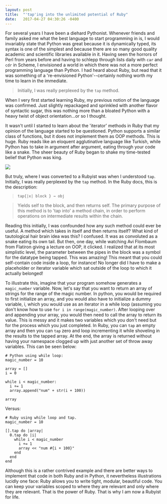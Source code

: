 ```yaml
---
layout: post
title:  "'tap'ing into the unlimited potential of Ruby"
date:   2017-04-27 04:30:26 -0400
---
```



For several years I have been a diehard Pythonist. Whenever friends and family asked me what the best language to start programming in is, I would invariably state that Python was great because it is dynamically typed, its syntax is one of the simplest and because there are so many good quality academic and scientific libraries available in it. Having seen the horrors of Perl from years before and having to schlepp through lists daily with `car` and `cdr` in Scheme, I envisioned a world in which there was not a more perfect programming language than Python. I had heard about Ruby, but read that it was something of a 're-envisioned Python'--certainly nothing worth my time to learn in the immediate.

> Initially, I was really perplexed by the `tap` method. 

When I very first started learning Ruby, my previous notion of the language was confirmed. Just slightly repackaged and sprinkled with another flavor of syntactic sugar, this was nothing more than a bloated Python with a heavy twist of object orientation...or so I thought.

It wasn't until I started to learn about the 'iterator' methods in Ruby that my opinion of the language started to be questioned. Python supports a similar class of functions, but it does not implement them as OOP methods. This is huge. Ruby reads like an eloquent agglutinative language like Turkish, while Python has to take in argument after argument, eating through your code like a snake. The sheer beauty of Ruby began to shake my time-tested belief that Python was king.

![](https://raw.githubusercontent.com/WilliamBarela/WilliamBarela.github.io/master/img/turkish-python-70.jpg)

But truly, where I was converted to a Rubyist was when I understood `tap`. Initially, I was really perplexed by the `tap` method. In the Ruby docs, this is the description:

>`tap{|x| block } → obj`

>Yields self to the block, and then returns self. The primary purpose of this method is to 'tap into' a method chain, in order to perform operations on intermediate results within the chain.

Reading this initially, I was confounded how any such method could ever be useful. A method which takes in itself and then returns itself? What kind of tautological hair brain idea was this? I confused. It was as convoluted as a snake eating its own tail. But then, one day, while watching Avi Flombaum from Flatiron giving a lecture on OOP, it clicked. I realized that at its most simplistic level, the parameter between the pipes in the block was a symbol for the datatype being tapped. This was amazing! This meant that you could self-contain code inside a loop, for instance! No longer did I have to make a placeholder or iterator variable which sat outside of the loop to which it actually belonged! 

To illustrate this, imagine that your program somehow generates a `magic_number` variable. Now, let's say that you want to return an array of strings for the range of the magic number.  In python, you would be required to first initialize an array, and you would also have to initialize a dummy variable, i, which you would use as an iterator in a while loop (assuming you don't know how to use `for i in range(magic_number)`. After looping over and appending your array, you would then need to call the array to return its value. This is messy and it makes two variables which you don't need but for the process which you just completed. In Ruby, you can `tap` an empty array and then you can `tap` zero and loop incrementing it while shoveling in the results to the tapped array. At the end, the array is returned without having your namespace clogged up with just another set of throw away variables. This can be seen below:

```
# Python using while loop:
magic_number = 10 

array = []
i = 0

while i < magic_number:
  i += 1
  array.append("num" + str(i + 100))

array
```

Versus:

```
# Ruby using while loop and tap.
magic_number = 10 

[].tap do |array|
  0.tap do |i|
    while i < magic_number
      i += 1
      array << "num #{i + 100}"
    end
  end
end
```

Although this is a rather contrived example and there are better ways to implement that code in both Ruby and in Python, it nevertheless illustrations lucidly one face: Ruby allows you to write tight, modular, beautiful code. You can keep your variables scoped to where they are relevant and only where they are relevant. That is the power of Ruby. That is why I am now a Rubyist for life.


